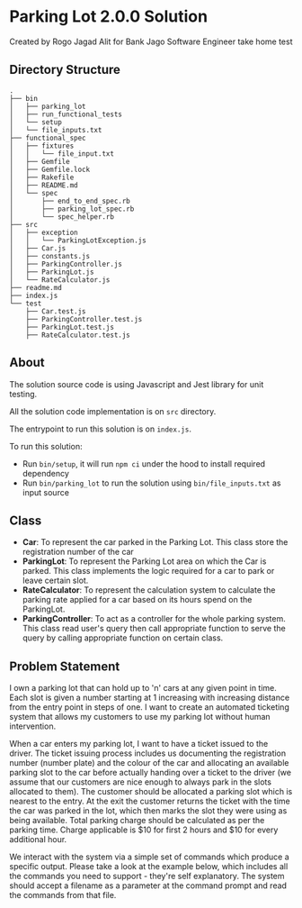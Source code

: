 # Parking Lot 2.0.0 Solution

Created by Rogo Jagad Alit for Bank Jago Software Engineer take home test

## Directory Structure

```
.
├── bin
│   ├── parking_lot
│   ├── run_functional_tests
│   └── setup
│   └── file_inputs.txt
├── functional_spec
│   ├── fixtures
│   │   └── file_input.txt
│   ├── Gemfile
│   ├── Gemfile.lock
│   ├── Rakefile
│   ├── README.md
│   └── spec
│       ├── end_to_end_spec.rb
│       ├── parking_lot_spec.rb
│       └── spec_helper.rb
├── src
│   ├── exception
│   │   └── ParkingLotException.js
│   ├── Car.js
│   ├── constants.js
│   ├── ParkingController.js
│   ├── ParkingLot.js
│   └── RateCalculator.js
├── readme.md
├── index.js
└── test
    ├── Car.test.js
    ├── ParkingController.test.js
    ├── ParkingLot.test.js
    ├── RateCalculator.test.js
```

## About

The solution source code is using Javascript and Jest library for unit testing.

All the solution code implementation is on `src` directory.

The entrypoint to run this solution is on `index.js`.

To run this solution:

- Run `bin/setup`, it will run `npm ci` under the hood to install required dependency
- Run `bin/parking_lot` to run the solution using `bin/file_inputs.txt` as input source

## Class

- **Car**: To represent the car parked in the Parking Lot. This class store the registration number of the car
- **ParkingLot**: To represent the Parking Lot area on which the Car is parked. This class implements the logic required for a car to park or leave certain slot.
- **RateCalculator**: To represent the calculation system to calculate the parking rate applied for a car based on its hours spend on the ParkingLot.
- **ParkingController**: To act as a controller for the whole parking system. This class read user's query then call appropriate function to serve the query by calling appropriate function on certain class.

## Problem Statement

I own a parking lot that can hold up to 'n' cars at any given point in time. Each slot is
given a number starting at 1 increasing with increasing distance from the entry point
in steps of one. I want to create an automated ticketing system that allows my
customers to use my parking lot without human intervention.

When a car enters my parking lot, I want to have a ticket issued to the driver. The
ticket issuing process includes us documenting the registration number (number
plate) and the colour of the car and allocating an available parking slot to the car
before actually handing over a ticket to the driver (we assume that our customers are
nice enough to always park in the slots allocated to them). The customer should be
allocated a parking slot which is nearest to the entry. At the exit the customer returns
the ticket with the time the car was parked in the lot, which then marks the slot they
were using as being available. Total parking charge should be calculated as per the
parking time. Charge applicable is $10 for first 2 hours and $10 for every additional
hour.

We interact with the system via a simple set of commands which produce a specific
output. Please take a look at the example below, which includes all the commands
you need to support - they're self explanatory. The system should accept a filename
as a parameter at the command prompt and read the commands from that file.
